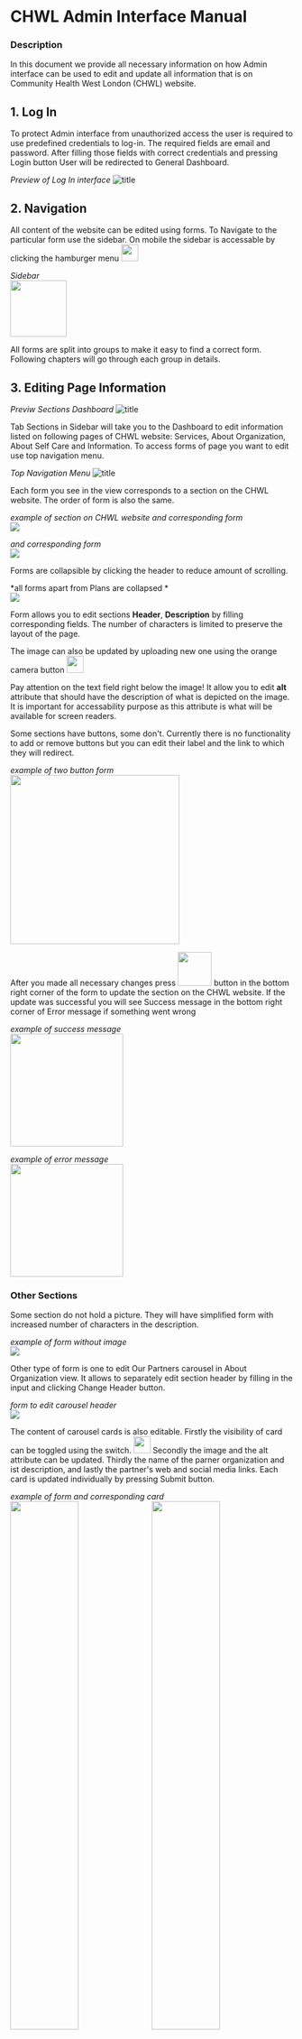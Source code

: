 # CHWL Admin Interface Manual
### Description
In this document we provide all necessary information on how Admin interface can be used to edit and update all information that is on Community Health West London (CHWL) website.
## 1. Log In
To protect Admin interface from unauthorized access the user is required to use predefined credentials to log-in. The required fields are email and password. After filling those fields with correct credentials and pressing Login button User will be redirected to General Dashboard.

*Preview of Log In interface*
![title](Images/logInPage.png)

## 2. Navigation
All content of the website can be edited using forms. To Navigate to the particular form use the sidebar. On mobile the sidebar is accessable by clicking the hamburger menu <img src="Images/hamburger.png" width="30" height="auto" />

*Sidebar*  
<img src="Images/sidebar.png" width="100" height="auto" />

All forms are split into groups to make it easy to find a correct form. Following chapters will go through each group in details.

## 3. Editing Page Information

*Previw Sections Dashboard*
![title](Images/sectionDashboardPreview.png)

Tab Sections in Sidebar will take you to the Dashboard to edit information listed on following pages of CHWL website: Services, About Organization, About Self Care and Information. To access forms of page you want to edit use top navigation menu.

*Top Navigation Menu*
![title](Images/sectionsTopNavigation.png)

Each form you see in the view corresponds to a section on the CHWL website. The order of form is also the same.

*example of section on CHWL website and corresponding form*  
<img src="Images/exampleOfSection.png" />

*and corresponding form*  
<img src="Images/sectionRegularForm.png" />

Forms are collapsible by clicking the header to reduce amount of scrolling.

*all forms apart from Plans are collapsed *  
<img src="Images/collapseForms.png" />

Form allows you to edit sections **Header**, **Description** by filling corresponding fields. The number of characters is limited to preserve the layout of the page.

The image can also be updated by uploading new one using the orange camera button <img src="Images/cameraButton.png" width="30"/>

Pay attention on the text field right below the image! It allow you to edit **alt** attribute that should have the description of what is depicted on the image. It is important for accessability purpose as this attribute is what will be available for screen readers.

Some sections have buttons, some don't. Currently there is no functionality to add or remove buttons but you can edit their label and the link to which they will redirect.

*example of two button form*  
<img src="Images/buttonsForm.png" width='300px'/>

After you made all necessary changes press <img src="Images/submitButton.png" width="60"/> button in the bottom right corner of the form to update the section on the CHWL website. If the update was successful you will see Success message in the bottom right corner of Error message if something went wrong

*example of success message*  
<img src="Images/successMessage.png" width='200px'/>

*example of error message*  
<img src="Images/errorMessage.png" width='200px'/>

### Other Sections
Some section do not hold a picture. They will have simplified form with increased number of characters in the description.

*example of form without image*  
<img src="Images/sectionNoImage.png" />

Other type of form is one to edit Our Partners carousel in About Organization view. It allows to separately edit section header by filling in the input and clicking Change Header button.

*form to edit carousel header*  
<img src="Images/carouselHeaderForm.png" />

The content of carousel cards is also editable. Firstly the visibility of card can be toggled using the switch. <img src="Images/visibleSwitch.png" width='30px'/> Secondly the image and the alt attribute can be updated. Thirdly the name of the parner organization and ist description, and lastly the partner's web and social media links. Each card is updated individually by pressing Submit button.

*example of form and corresponding card*  
<img src="Images/carouselCardForm.png" width="49%"/>
<img src="Images/exampleOfCard.png" width="49%"/>

There is also a functionality to add new card bu pressing <img src="Images/addCardButton.png" width='100px'/>. This will open a form that will let you create new card by filling required fields.
<img src="Images/createCardForm.png" width="49%"/>